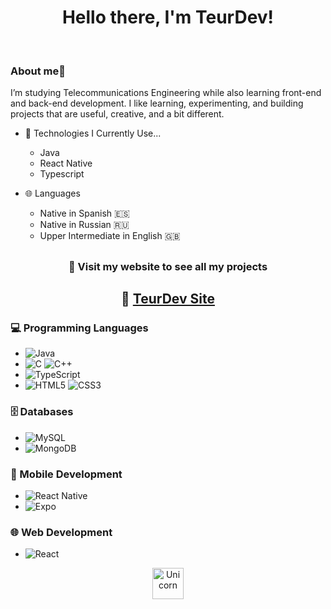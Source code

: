 <div align="center">
  <h1>Hello there, I'm TeurDev! </h1>
</div>
<br>
<!--  -->


<h3>About me🚀</h3>

I’m studying Telecommunications Engineering while also learning front-end and back-end development.
I like learning, experimenting, and building projects that are useful, creative, and a bit different.


- 🌱 Technologies I Currently Use...
  - Java
  - React Native
  - Typescript
    <br>

- 🌐 Languages
  - Native in Spanish 🇪🇸
  - Native in Russian 🇷🇺
  - Upper Intermediate in English 🇬🇧
    <br>

    
##  

<div align="center">

### 📌 Visit my website to see all my projects  
## 🔗 [**TeurDev Site**](https://teurdev.github.io/Portfolio/)  

</div>

### 💻 Programming Languages
- ![Java](https://img.shields.io/badge/Java-ED8B00?style=flat&logo=openjdk&logoColor=white)
- ![C](https://img.shields.io/badge/C-00599C?style=flat&logo=c&logoColor=white) ![C++](https://img.shields.io/badge/C++-00599C?style=flat&logo=cplusplus&logoColor=white)
- ![TypeScript](https://img.shields.io/badge/TypeScript-007ACC?style=flat&logo=typescript&logoColor=white)
- ![HTML5](https://img.shields.io/badge/HTML5-E34F26?style=flat&logo=html5&logoColor=white) ![CSS3](https://img.shields.io/badge/CSS3-1572B6?style=flat&logo=css3&logoColor=white)

### 🗄️ Databases
- ![MySQL](https://img.shields.io/badge/MySQL-4479A1?style=flat&logo=mysql&logoColor=white)
- ![MongoDB](https://img.shields.io/badge/MongoDB-4EA94B?style=flat&logo=mongodb&logoColor=white)

### 📱 Mobile Development
- ![React Native](https://img.shields.io/badge/React_Native-20232A?style=flat&logo=react&logoColor=61DAFB)
- ![Expo](https://img.shields.io/badge/Expo-1B1F23?style=flat&logo=expo&logoColor=white)

### 🌐 Web Development
- ![React](https://img.shields.io/badge/React-20232A?style=flat&logo=react&logoColor=61DAFB)


<div align="center">
  <img align="center" width=50px alt="Unicorn" src="https://github.githubassets.com/images/mona-loading-dark.gif" />
</div>



<!--
**TeurDev/TeurDev** is a ✨ _special_ ✨ repository because its `README.md` (this file) appears on your GitHub profile.

Here are some ideas to get you started:


- 🌱 I’m currently learning ...
- 👯 I’m looking to collaborate on ...
- 🤔 I’m looking for help with ...
- 💬 Ask me about ...
- 📫 How to reach me: ...
- 😄 Pronouns: ...
- ⚡ Fun fact: ...




## 🖥️ Technologies I use
<details>
  <summary>Click to see them</summary>
  <div>
    

### 💻 Programming Languages
- ![Java](https://img.shields.io/badge/Java-ED8B00?style=flat&logo=openjdk&logoColor=white)
- ![C](https://img.shields.io/badge/C-00599C?style=flat&logo=c&logoColor=white) ![C++](https://img.shields.io/badge/C++-00599C?style=flat&logo=cplusplus&logoColor=white)
- ![TypeScript](https://img.shields.io/badge/TypeScript-007ACC?style=flat&logo=typescript&logoColor=white)
- ![HTML5](https://img.shields.io/badge/HTML5-E34F26?style=flat&logo=html5&logoColor=white) ![CSS3](https://img.shields.io/badge/CSS3-1572B6?style=flat&logo=css3&logoColor=white)

### 🗄️ Databases
- ![MySQL](https://img.shields.io/badge/MySQL-4479A1?style=flat&logo=mysql&logoColor=white)
- ![MongoDB](https://img.shields.io/badge/MongoDB-4EA94B?style=flat&logo=mongodb&logoColor=white)

### 📱 Mobile Development
- ![React Native](https://img.shields.io/badge/React_Native-20232A?style=flat&logo=react&logoColor=61DAFB)
- ![Expo](https://img.shields.io/badge/Expo-1B1F23?style=flat&logo=expo&logoColor=white)

### 🌐 Web Development
- ![React](https://img.shields.io/badge/React-20232A?style=flat&logo=react&logoColor=61DAFB)

  </div>
</details>
-->
